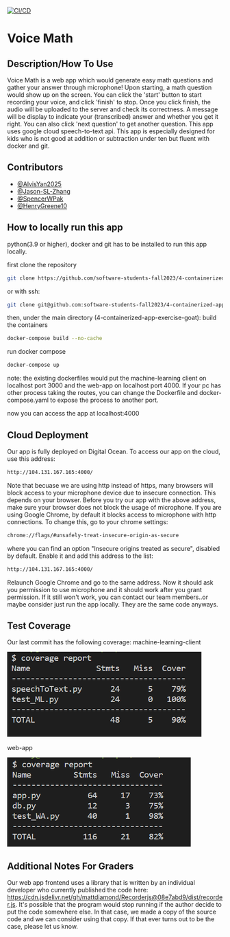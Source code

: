 [![CI/CD](https://github.com/software-students-fall2023/4-containerized-app-exercise-goat/actions/workflows/CI.yml/badge.svg?branch=main)](https://github.com/software-students-fall2023/4-containerized-app-exercise-goat/actions/workflows/CI.yml)
# Voice Math

## Description/How To Use

Voice Math is a web app which would generate easy math questions and gather your answer through microphone! 
Upon starting, a math question would show up on the screen. You can click the 'start' button to start recording your voice, and click 'finish' to stop. Once you click finish, the audio will be uploaded to the server and check its correctness. A message will be display to indicate your (transcribed) answer and whether you get it right. You can also click 'next question' to get another question. 
This app uses google cloud speech-to-text api. 
This app is especially designed for kids who is not good at addition or subtraction under ten but fluent with docker and git. 

## Contributors

- [@AlvisYan2025](https://github.com/AlvisYan2025)
- [@Jason-SL-Zhang](https://github.com/Jason-SL-Zhang)
- [@SpencerWPak](https://github.com/SpencerWPak)
- [@HenryGreene10](https://github.com/HenryGreene10)

## How to locally run this app

python(3.9 or higher), docker and git has to be installed to run this app locally. 

first clone the repository 
```bash
git clone https://github.com/software-students-fall2023/4-containerized-app-exercise-goat.git
```
or with ssh:
```bash
git clone git@github.com:software-students-fall2023/4-containerized-app-exercise-goat.git
```
then, under the main directory (4-containerized-app-exercise-goat):
build the containers
```bash
docker-compose build --no-cache
```
run docker compose
```bash
docker-compose up
```
note: the existing dockerfiles would put the machine-learning client on localhost port 3000 and the web-app on localhost port 4000. If your pc has other process taking the routes, you can change the Dockerfile and docker-compose.yaml to expose the process to another port. 

now you can access the app at localhost:4000

## Cloud Deployment 
Our app is fully deployed on Digital Ocean. To access our app on the cloud, use this address: 
```bash
http://104.131.167.165:4000/
```
Note that becuase we are using http instead of https, many browsers will block access to your microphone device due to insecure connection. This depends on your browser. Before you try our app with the above address, make sure your browser does not block the usage of microphone. 
If you are using Google Chrome, by default it blocks access to microphone with http connections. To change this, go to your chrome settings: 
```bash
chrome://flags/#unsafely-treat-insecure-origin-as-secure
```
where you can find an option "Insecure origins treated as secure", disabled by default. Enable it and add this address to the list: 
```bash
http://104.131.167.165:4000/
```
Relaunch Google Chrome and go to the same address. Now it should ask you permission to use microphone and it should work after you grant permission. 
If it still won't work, you can contact our team members..or maybe consider just run the app locally. They are the same code anyways. 
## Test Coverage
Our last commit has the following coverage: 
machine-learning-client


![Local Image](coverage1.png)


web-app


![Local Image](coverage2.png)


## Additional Notes For Graders
Our web app frontend uses a library that is written by an individual developer who currently published the code here:  https://cdn.jsdelivr.net/gh/mattdiamond/Recorderjs@08e7abd9/dist/recorder.js. It's possible that the program would stop running if the author decide to put the code somewhere else. In that case, we made a copy of the source code and we can consider using that copy. If that ever turns out to be the case, please let us know. 
